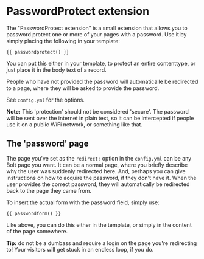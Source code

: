 PasswordProtect extension
=========================

The "PasswordProtect extension" is a small extension that allows you to password
protect one or more of your pages with a password. Use it by simply placing the
following in your template:

    {{ passwordprotect() }}

You can put this either in your template, to protect an entire contenttype, or just
place it in the body text of a record.

People who have not provided the password will automaticalle be redirected to a
page, where they will be asked to provide the password.

See `config.yml` for the options.

**Note:** This 'protection' should not be considered 'secure'. The password will be sent
over the internet in plain text, so it can be intercepted if people use it on a
public WiFi network, or something like that.

The 'password' page
-------------------
The page you've set as the `redirect:` option in the `config.yml` can be any Bolt
page you want. It can be a normal page, where you briefly describe why the user was
suddenly redirected here. And, perhaps you can give instructions on how to acquire
the password, if they don't have it. When the user provides the correct password,
they will automatically be redirected back to the page they came from.

To insert the actual form with the password field, simply use:

    {{ passwordform() }}

Like above, you can do this either in the template, or simply in the content of
the page somewhere.

**Tip:** do not be a dumbass and require a login on the page you're redirecting to!
Your visitors will get stuck in an endless loop, if you do.

